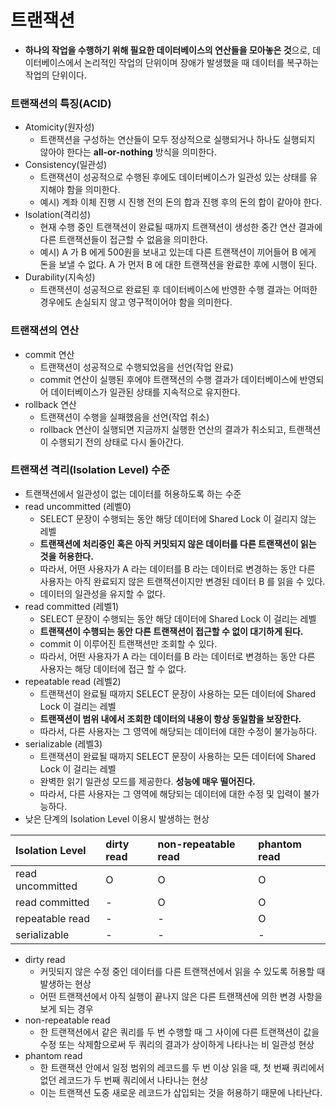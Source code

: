 # 트랜잭션

- **하나의 작업을 수행하기 위해 필요한 데이터베이스의 연산들을 모아놓은 것**으로, 데이터베이스에서 논리적인 작업의 단위이며 장애가 발생했을 때 데이터를 복구하는 작업의 단위이다.

### 트랜잭션의 특징(ACID)

- Atomicity(원자성)
  - 트랜잭션을 구성하는 연산들이 모두 정상적으로 실행되거나 하나도 실행되지 않아야 한다는 **all-or-nothing** 방식을 의미한다.
- Consistency(일관성)
  - 트랜잭션이 성공적으로 수행된 후에도 데이터베이스가 일관성 있는 상태를 유지해야 함을 의미한다.
  - 예시) 계좌 이체 진행 시 진행 전의 돈의 합과 진행 후의 돈의 합이 같아야 한다.
- Isolation(격리성)
  - 현재 수행 중인 트랜잭션이 완료될 때까지 트랜잭션이 생성한 중간 연산 결과에 다른 트랜잭션들이 접근할 수 없음을 의미한다.
  - 예시) A 가 B 에게 500원을 보내고 있는데 다른 트랜잭션이 끼어들어 B 에게 돈을 보낼 수  없다. A 가 먼저 B 에 대한 트랜잭션을 완료한 후에 시행이 된다.
- Durability(지속성)
  - 트랜잭션이 성공적으로 완료된 후 데이터베이스에 반영한 수행 결과는 어떠한 경우에도 손실되지 않고 영구적이어야 함을 의미한다.

### 트랜잭션의 연산

- commit 연산
  - 트랜잭션이 성공적으로 수행되었음을 선언(작업 완료)
  - commit 연산이 실행된 후에야 트랜잭션의 수행 결과가 데이터베이스에 반영되어 데이터베이스가 일관된 상태를 지속적으로 유지한다.
- rollback 연산
  - 트랜잭션이 수행을 실패했음을 선언(작업 취소)
  - rollback 연산이 실행되면 지금까지 실행한 연산의 결과가 취소되고, 트랜잭션이 수행되기 전의 상태로 다시 돌아간다.

### 트랜잭션 격리(Isolation Level) 수준

- 트랜잭션에서 일관성이 없는 데이터를 허용하도록 하는 수준 
- read uncommitted (레벨0)
  - SELECT 문장이 수행되는 동안 해당 데이터에 Shared Lock 이 걸리지 않는 레벨
  - **트랜잭션에 처리중인 혹은 아직 커밋되지 않은 데이터를 다른 트랜잭션이 읽는 것을 허용한다.**
  - 따라서, 어떤 사용자가 A 라는 데이터를 B 라는 데이터로 변경하는 동안 다른 사용자는 아직 완료되지 않은 트랜잭션이지만 변경된 데이터 B 를 읽을 수 있다. 
  - 데이터의 일관성을 유지할 수 없다.
- read committed (레벨1)
  - SELECT 문장이 수행되는 동안 해당 데이터에 Shared Lock 이 걸리는 레벨
  - **트랜잭션이 수행되는 동안 다른 트랜잭션이 접근할 수 없이 대기하게 된다.**
  - commit 이 이루어진 트랜잭션만 조회할 수 있다.
  - 따라서, 어떤 사용자가 A 라는 데이터를 B 라는 데이터로 변경하는 동안 다른 사용자는 해당 데이터에 접근 할 수 없다.
- repeatable read (레벨2)
  - 트랜잭션이 완료될 때까지 SELECT 문장이 사용하는 모든 데이터에 Shared Lock 이 걸리는 레벨
  - **트랜잭션이 범위 내에서 조회한 데이터의 내용이 항상 동일함을 보장한다.**
  - 따라서, 다른 사용자는 그 영역에 해당되는 데이터에 대한 수정이 불가능하다.
- serializable (레벨3)
  - 트랜잭션이 완료될 때까지 SELECT 문장이 사용하는 모든 데이터에 Shared Lock 이 걸리는 레벨
  - 완벽한 읽기 일관성 모드를 제공한다. **성능에 매우 떨어진다.**
  - 따라서, 다른 사용자는 그 영역에 해당되는 데이터에 대한 수정 및 입력이 불가능하다.
- 낮은 단계의 Isolation Level 이용시 발생하는 현상

| Isolation Level  | dirty read | non-repeatable read | phantom read |
|:-----------------|:-----------|:--------------------|:-------------|
| read uncommitted | O          | O                   | O            |
| read committed   | -          | O                   | O            |
| repeatable read  | -          | -                   | O            |
| serializable     | -          | -                   | -            |
- dirty read
  - 커밋되지 않은 수정 중인 데이터를 다른 트랜잭션에서 읽을 수 있도록 허용할 때 발생하는 현상
  - 어떤 트랜잭션에서 아직 실행이 끝나지 않은 다른 트랜잭션에 의한 변경 사항을 보게 되는 경우
- non-repeatable read
  - 한 트랜잭션에서 같은 쿼리를 두 번 수행할 때 그 사이에 다른 트랜잭션이 값을 수정 또는 삭제함으로써 두 쿼리의 결과가 상이하게 나타나는 비 일관성 현상
- phantom read
  - 한 트랜잭션 안에서 일정 범위의 레코드를 두 번 이상 읽을 때, 첫 번째 쿼리에서 없던 레코드가 두 번째 쿼리에서 나타나는 현상
  - 이는 트랜잭션 도중 새로운 레코드가 삽입되는 것을 허용하기 때문에 나타난다.